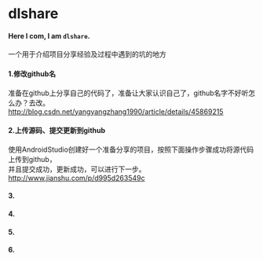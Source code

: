 # dlshare
#### Here I com, I am `dlshare`.
一个用于介绍项目分享经验及过程中遇到的坑的地方
#### 1.修改github名
准备在github上分享自己的代码了，准备让大家认识自己了，github名字不好听怎么办？去改。<br>
http://blog.csdn.net/yangyangzhang1990/article/details/45869215
#### 2.上传源码、提交更新到github
使用AndroidStudio创建好一个准备分享的项目，按照下面操作步骤成功将源代码上传到github，<br>
并且提交成功，更新成功，可以进行下一步。<br>
http://www.jianshu.com/p/d995d263549c
#### 3.
#### 4.
#### 5.
#### 6.
